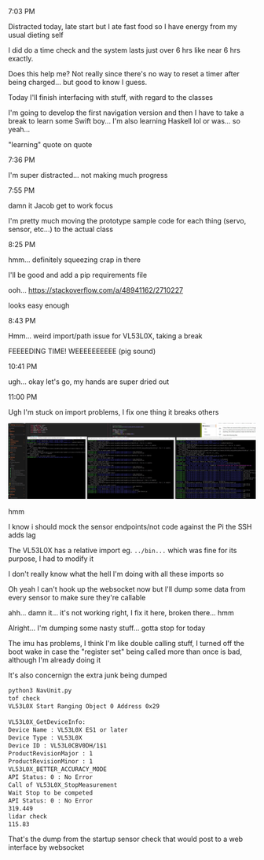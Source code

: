 7:03 PM

Distracted today, late start but I ate fast food so I have energy from my usual dieting self

I did do a time check and the system lasts just over 6 hrs like near 6 hrs exactly.

Does this help me? Not really since there's no way to reset a timer after being charged... but good to know I guess.

Today I'll finish interfacing with stuff, with regard to the classes

I'm going to develop the first navigation version and then I have to take a break to learn some Swift boy... I'm also learning Haskell lol or was... so yeah...

"learning" quote on quote

7:36 PM

I'm super distracted... not making much progress

7:55 PM

damn it Jacob get to work focus

I'm pretty much moving the prototype sample code for each thing (servo, sensor, etc...) to the actual class

8:25 PM

hmm... definitely squeezing crap in there

I'll be good and add a pip requirements file

ooh... https://stackoverflow.com/a/48941162/2710227

looks easy enough

8:43 PM

Hmm... weird import/path issue for VL53L0X, taking a break

FEEEEDING TIME! WEEEEEEEEEE (pig sound)

10:41 PM

ugh... okay let's go, my hands are super dried out

11:00 PM

Ugh I'm stuck on import problems, I fix one thing it breaks others

<img src="./stupid.JPG" width="800"/>

hmm

I know i should mock the sensor endpoints/not code against the Pi the SSH adds lag

The VL53L0X has a relative import eg. `../bin...` which was fine for its purpose, I had to modify it

I don't really know what the hell I'm doing with all these imports so

Oh yeah I can't hook up the websocket now but I'll dump some data from every sensor to make sure they're callable

ahh... damn it... it's not working right, I fix it here, broken there... hmm

Alright... I'm dumping some nasty stuff... gotta stop for today

The imu has problems, I think I'm like double calling stuff, I turned off the boot wake in case the "register set" being called more than once is bad, although I'm already doing it

It's also concernign the extra junk being dumped

```
python3 NavUnit.py
tof check
VL53L0X Start Ranging Object 0 Address 0x29

VL53L0X_GetDeviceInfo:
Device Name : VL53L0X ES1 or later
Device Type : VL53L0X
Device ID : VL53L0CBV0DH/1$1
ProductRevisionMajor : 1
ProductRevisionMinor : 1
VL53L0X_BETTER_ACCURACY_MODE
API Status: 0 : No Error
Call of VL53L0X_StopMeasurement
Wait Stop to be competed
API Status: 0 : No Error
319.449
lidar check
115.83
```

That's the dump from the startup sensor check that would post to a web interface by websocket

